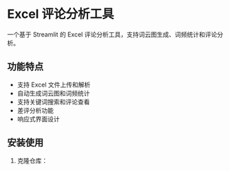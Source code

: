 # Excel 评论分析工具

一个基于 Streamlit 的 Excel 评论分析工具，支持词云图生成、词频统计和评论分析。

## 功能特点

- 支持 Excel 文件上传和解析
- 自动生成词云图和词频统计
- 支持关键词搜索和评论查看
- 差评分析功能
- 响应式界面设计

## 安装使用

1. 克隆仓库：